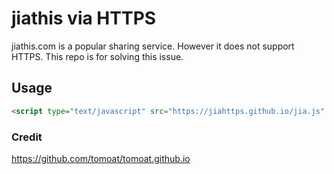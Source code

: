 # jiathis via HTTPS

jiathis.com is a popular sharing service. However it does not support HTTPS. This repo is for solving this issue.

## Usage
```html
<script type="text/javascript" src="https://jiahttps.github.io/jia.js" charset="utf-8"></script>
```

### Credit
https://github.com/tomoat/tomoat.github.io
